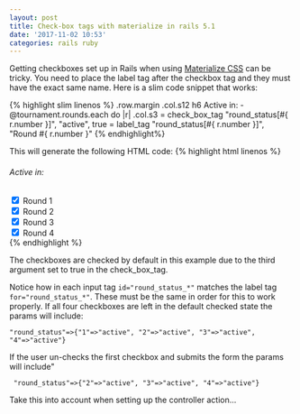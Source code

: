 ```yaml
---
layout: post
title: Check-box tags with materialize in rails 5.1
date: '2017-11-02 10:53'
categories: rails ruby
---
```


Getting checkboxes set up in Rails when using [Materialize CSS][Materialize CSS] can be tricky.  You need to place the label tag after the checkbox tag and they must have the exact same name.  Here is a slim code snippet that works:

{% highlight slim linenos %}
.row.margin
  .col.s12
    h6 Active in:
    - @tournament.rounds.each do |r|
      .col.s3
        = check_box_tag "round_status[#{ r.number }]", "active", true
        = label_tag "round_status[#{ r.number }]", "Round #{ r.number }"
{% endhighlight%}

This will generate the following HTML code:
{% highlight html linenos %}
<div class="col s12">
  <h6>Active in:</h6>
  <div class="col s3">
    <input type="checkbox" name="round_status[1]" id="round_status_1" value="active" checked="checked">
    <label for="round_status_1">Round 1</label>
  </div>
  <div class="col s3">
    <input type="checkbox" name="round_status[2]" id="round_status_2" value="active" checked="checked">
    <label for="round_status_2">Round 2</label>
  </div>
  <div class="col s3">
    <input type="checkbox" name="round_status[3]" id="round_status_3" value="active" checked="checked">
    <label for="round_status_3">Round 3</label>
  </div>
  <div class="col s3">
    <input type="checkbox" name="round_status[4]" id="round_status_4" value="active" checked="checked">
    <label for="round_status_4">Round 4</label>
  </div>
</div>
{% endhighlight %}

The checkboxes are checked by default in this example due to the third argument set to true in the check_box_tag.

Notice how in each input tag ```id="round_status_*"``` matches the label tag ```for="round_status_*"```.  These must be the same in order for this to work properly. If all four checkboxes are left in the default checked state the params will include:
```
"round_status"=>{"1"=>"active", "2"=>"active", "3"=>"active", "4"=>"active"}
```

If the user un-checks the first checkbox and submits the form the params will include"
```
 "round_status"=>{"2"=>"active", "3"=>"active", "4"=>"active"}
```
Take this into account when setting up the controller action...

[Materialize CSS]: http://materializecss.com/
